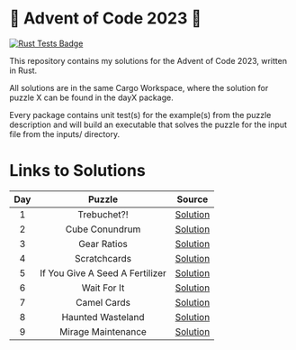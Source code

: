 # 🎄 Advent of Code 2023 🎄

[![Rust Tests Badge](https://github.com/chrismandery/advent-of-code-2023/actions/workflows/rust.yml/badge.svg)](https://github.com/chrismandery/advent-of-code-2023/actions/workflows/rust.yml)

This repository contains my solutions for the Advent of Code 2023, written in Rust.

All solutions are in the same Cargo Workspace, where the solution for puzzle X can be found in the dayX package.

Every package contains unit test(s) for the example(s) from the puzzle description and will build an executable that solves the puzzle for the input file from the inputs/ directory.

# Links to Solutions

| Day |             Puzzle              |            Source            |
|:---:|:-------------------------------:|:----------------------------:|
|  1  | Trebuchet?!                     | [Solution](day1/src/main.rs) |
|  2  | Cube Conundrum                  | [Solution](day2/src/main.rs) |
|  3  | Gear Ratios                     | [Solution](day3/src/main.rs) |
|  4  | Scratchcards                    | [Solution](day4/src/main.rs) |
|  5  | If You Give A Seed A Fertilizer | [Solution](day5/src/main.rs) |
|  6  | Wait For It                     | [Solution](day6/src/main.rs) |
|  7  | Camel Cards                     | [Solution](day7/src/main.rs) |
|  8  | Haunted Wasteland               | [Solution](day8/src/main.rs) |
|  9  | Mirage Maintenance              | [Solution](day9/src/main.rs) |
